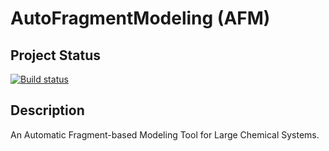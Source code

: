 # AutoFragmentModeling (AFM)

## Project Status

[![Build status](https://img.shields.io/travis/ReactionMechanismGenerator/AutoFragmentModeling/master.svg)](https://travis-ci.org/ReactionMechanismGenerator/AutoFragmentModeling)

## Description

An Automatic Fragment-based Modeling Tool for Large Chemical Systems.
